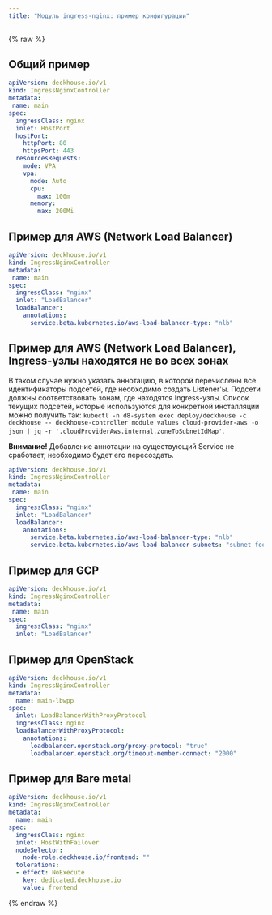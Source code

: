 ```yaml
---
title: "Модуль ingress-nginx: пример конфигурации"
---
```


{% raw %}
## Общий пример
```yaml
apiVersion: deckhouse.io/v1
kind: IngressNginxController
metadata:
 name: main
spec:
  ingressClass: nginx
  inlet: HostPort
  hostPort:
    httpPort: 80
    httpsPort: 443
  resourcesRequests:
    mode: VPA
    vpa:
      mode: Auto
      cpu:
        max: 100m
      memory:
        max: 200Mi
```

## Пример для AWS (Network Load Balancer)
```yaml
apiVersion: deckhouse.io/v1
kind: IngressNginxController
metadata:
 name: main
spec:
  ingressClass: "nginx"
  inlet: "LoadBalancer"
  loadBalancer:
    annotations:
      service.beta.kubernetes.io/aws-load-balancer-type: "nlb"

```
## Пример для AWS (Network Load Balancer), Ingress-узлы находятся не во всех зонах

В таком случае нужно указать аннотацию, в которой перечислены все идентификаторы подсетей, где необходимо создать Listener'ы. Подсети должны соответствовать зонам, где находятся Ingress-узлы.
Список текущих подсетей, которые используются для конкретной инсталляции можно получить так: `kubectl -n d8-system exec deploy/deckhouse -c deckhouse -- deckhouse-controller module values cloud-provider-aws -o json | jq -r '.cloudProviderAws.internal.zoneToSubnetIdMap'`.

**Внимание!** Добавление аннотации на существующий Service не сработает, необходимо будет его пересоздать.

```yaml
apiVersion: deckhouse.io/v1
kind: IngressNginxController
metadata:
 name: main
spec:
  ingressClass: "nginx"
  inlet: "LoadBalancer"
  loadBalancer:
    annotations:
      service.beta.kubernetes.io/aws-load-balancer-type: "nlb"
      service.beta.kubernetes.io/aws-load-balancer-subnets: "subnet-foo, subnet-bar"
```

## Пример для GCP
```yaml
apiVersion: deckhouse.io/v1
kind: IngressNginxController
metadata:
 name: main
spec:
  ingressClass: "nginx"
  inlet: "LoadBalancer"
```

## Пример для OpenStack
```yaml
apiVersion: deckhouse.io/v1
kind: IngressNginxController
metadata:
  name: main-lbwpp
spec:
  inlet: LoadBalancerWithProxyProtocol
  ingressClass: nginx
  loadBalancerWithProxyProtocol:
    annotations:
      loadbalancer.openstack.org/proxy-protocol: "true"
      loadbalancer.openstack.org/timeout-member-connect: "2000"
```

## Пример для Bare metal

```yaml
apiVersion: deckhouse.io/v1
kind: IngressNginxController
metadata:
  name: main
spec:
  ingressClass: nginx
  inlet: HostWithFailover
  nodeSelector:
    node-role.deckhouse.io/frontend: ""
  tolerations:
  - effect: NoExecute
    key: dedicated.deckhouse.io
    value: frontend
```
{% endraw %}
